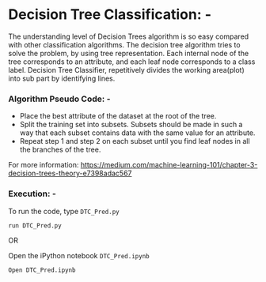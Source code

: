 # Decision Tree Classification: -

The understanding level of Decision Trees algorithm is so easy compared with other classification algorithms. The decision tree 
algorithm tries to solve the problem, by using tree representation. Each internal node of the tree corresponds to an attribute,
and each leaf node corresponds to a class label. Decision Tree Classifier, repetitively divides the working area(plot) into sub 
part by identifying lines.

### Algorithm Pseudo Code: -

- Place the best attribute of the dataset at the root of the tree.
- Split the training set into subsets. Subsets should be made in such a way that each subset contains data with the same value 
  for an attribute.
- Repeat step 1 and step 2 on each subset until you find leaf nodes in all the branches of the tree.


For more information: https://medium.com/machine-learning-101/chapter-3-decision-trees-theory-e7398adac567

### Execution: -

To run the code, type `DTC_Pred.py`

```
run DTC_Pred.py
```

OR

Open the iPython notebook `DTC_Pred.ipynb`

```
Open DTC_Pred.ipynb
```
